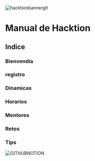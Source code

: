 
![hacktionbannergit](https://github.com/xVrzBx/Hacktion/assets/91161604/7a20a031-d492-47fd-bf32-0e85189e6278)


# Manual de Hacktion

## Indice 

### Bienvendia 
### registro 
### Dinamicas 
### Horarios 
### Mentores
### Retos 
###  Tips 




![GITHUBNOTION](https://github.com/xVrzBx/Hacktion/assets/91161604/932d7e99-a0b2-4f72-a378-30a87a4e0a7a)

